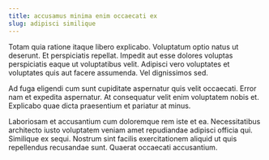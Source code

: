 ```yaml
---
title: accusamus minima enim occaecati ex
slug: adipisci similique
---
```


Totam quia ratione itaque libero explicabo. Voluptatum optio natus ut deserunt. Et perspiciatis repellat. Impedit aut esse dolores voluptas perspiciatis eaque ut voluptatibus velit. Adipisci vero voluptates et voluptates quis aut facere assumenda. Vel dignissimos sed.

Ad fuga eligendi cum sunt cupiditate aspernatur quis velit occaecati. Error nam et expedita aspernatur. At consequatur velit enim voluptatem nobis et. Explicabo quae dicta praesentium et pariatur at minus.

Laboriosam et accusantium cum doloremque rem iste et ea. Necessitatibus architecto iusto voluptatem veniam amet repudiandae adipisci officia qui. Similique ex sequi. Nostrum sint facilis exercitationem aliquid ut quis repellendus recusandae sunt. Quaerat occaecati accusantium.
